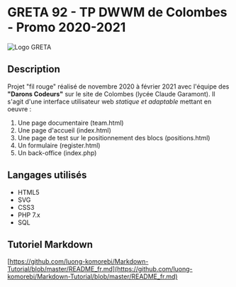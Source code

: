 # GRETA 92 - TP DWWM de Colombes - Promo 2020-2021

![Logo GRETA](https://ressources.regionsjob.com//mfx/img/centres/12122018_1052551119877889.jpg)

## Description

Projet "fil rouge" réalisé de novembre 2020 à février 2021 avec l'équipe des **"Darons Codeurs"** sur le site de Colombes (lycée Claude Garamont). Il s'agit d'une interface utilisateur web _statique et adaptable_ mettant en oeuvre :
1. Une page documentaire (team.html)
2. Une page d'accueil (index.html)
3. Une page de test sur le positionnement des blocs (positions.html)
4. Un formulaire (register.html)
5. Un back-office (index.php)

## Langages utilisés

+ HTML5
+ SVG
+ CSS3
+ PHP 7.x
+ SQL

## Tutoriel Markdown

[https://github.com/luong-komorebi/Markdown-Tutorial/blob/master/README_fr.md](https://github.com/luong-komorebi/Markdown-Tutorial/blob/master/README_fr.md)